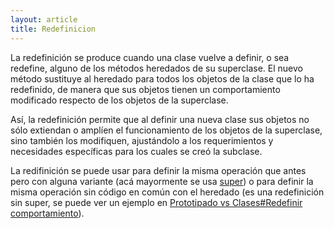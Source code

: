 ```yaml
---
layout: article
title: Redefinicion
---
```

La redefinición se produce cuando una clase vuelve a definir, o sea redefine, alguno de los métodos heredados de su superclase. El nuevo método sustituye al heredado para todos los objetos de la clase que lo ha redefinido, de manera que sus objetos tienen un comportamiento modificado respecto de los objetos de la superclase.

Así, la redefinición permite que al definir una nueva clase sus objetos no sólo extiendan o amplíen el funcionamiento de los objetos de la superclase, sino también los modifiquen, ajustándolo a los requerimientos y necesidades específicas para los cuales se creó la subclase.

La redifinición se puede usar para definir la misma operación que antes pero con alguna variante (acá mayormente se usa [super](super.md)) o para definir la misma operación sin código en común con el heredado (es una redefinición sin super, se puede ver un ejemplo en [Prototipado vs Clases\#Redefinir comportamiento](prototipado-vs-clases-redefinir-comportamiento.md)).
